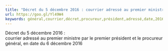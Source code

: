 ```yaml
---
title: "Décret du 5 décembre 2016 : courrier adressé au premier ministre par le premier président et le procureur général, en date du 6 décembre 2016"
url: https://goo.gl/Yl49W4
keywords: général,courrier,décret,procureur,président,adressé,date,2016,décembre,ministre
---
```

Décret du 5 décembre 2016 :\
courrier adressé au premier ministre par le premier président et le procureur général, en date du 6 décembre 2016

